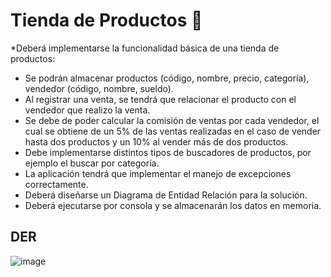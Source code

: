 # Tienda de Productos :department_store:

*Deberá implementarse la funcionalidad básica de una tienda de productos:

- Se podrán almacenar productos (código, nombre, precio, categoría), vendedor (código, nombre, sueldo).
- Al registrar una venta, se tendrá que relacionar el producto con el vendedor que realizo la venta. 
- Se debe de poder calcular la comisión de ventas por cada vendedor, el cual se obtiene de un 5% de las ventas realizadas en el caso de vender hasta dos productos y un 10% al vender más de dos productos.
- Debe implementarse distintos tipos de buscadores de productos, por ejemplo el buscar por categoría.
- La aplicación tendrá que implementar el manejo de excepciones correctamente.
- Deberá diseñarse un Diagrama de Entidad Relación para la solución.
- Deberá ejecutarse por consola y se almacenarán los datos en memoria.

## DER

![image](https://user-images.githubusercontent.com/85314154/235217722-d45326e2-9427-43ce-98ab-fd59a0dbbada.png)




